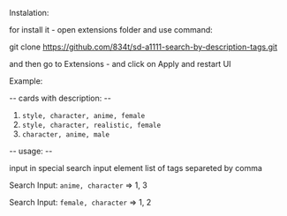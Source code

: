 Instalation:


for install it - open extensions folder and use command:

git clone https://github.com/834t/sd-a1111-search-by-description-tags.git

and then go to Extensions - and click on Apply and restart UI



Example:

-- cards with description: --

1) `style, character, anime, female`
2) `style, character, realistic, female`
3) `character, anime, male`

-- usage: --

input in special search input element list of tags separeted by comma

Search Input: `anime, character`
=> 1, 3

Search Input: `female, character`
=> 1, 2
